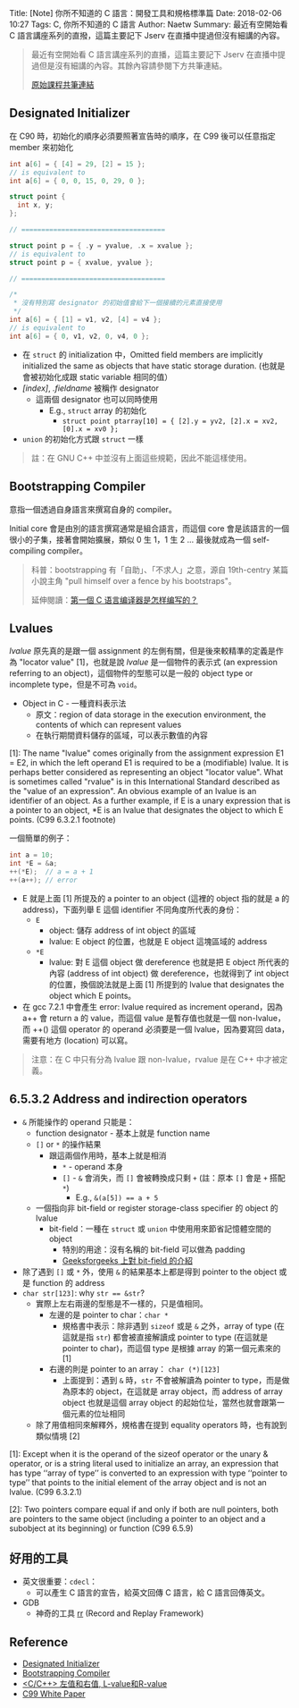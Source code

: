 Title: [Note] 你所不知道的 C 語言：開發工具和規格標準篇
Date: 2018-02-06 10:27
Tags: C, 你所不知道的 C 語言
Author: Naetw
Summary: 最近有空開始看 C 語言講座系列的直撥，這篇主要記下 Jserv 在直播中提過但沒有細講的內容。

> 最近有空開始看 C 語言講座系列的直播，這篇主要記下 Jserv 在直播中提過但是沒有細講的內容。其餘內容請參閱下方共筆連結。
>
> [原始課程共筆連結](https://hackmd.io/s/HJFyt37Mx)

Designated Initializer
---

在 C90 時，初始化的順序必須要照著宣告時的順序，在 C99 後可以任意指定 member 來初始化

```c
int a[6] = { [4] = 29, [2] = 15 };
// is equivalent to
int a[6] = { 0, 0, 15, 0, 29, 0 };

struct point {
  int x, y;
};

// ====================================

struct point p = { .y = yvalue, .x = xvalue };
// is equivalent to
struct point p = { xvalue, yvalue };

// ====================================

/*
 * 沒有特別寫 designator 的初始值會給下一個接續的元素直接使用
 */
int a[6] = { [1] = v1, v2, [4] = v4 };
// is equivalent to
int a[6] = { 0, v1, v2, 0, v4, 0 };
```

- 在 `struct` 的 initialization 中，Omitted field members are implicitly initialized the same as objects that have static storage duration. (也就是會被初始化成跟 static variable 相同的值）
- *[index]*, *.fieldname* 被稱作 designator
    - 這兩個 designator 也可以同時使用
        - E.g., `struct` array 的初始化
            - `struct point ptarray[10] = { [2].y = yv2, [2].x = xv2, [0].x = xv0 };`
- `union` 的初始化方式跟 `struct` 一樣

> 註：在 GNU C++ 中並沒有上面這些規範，因此不能這樣使用。

Bootstrapping Compiler
---

意指一個透過自身語言來撰寫自身的 compiler。

Initial core 會是由別的語言撰寫通常是組合語言，而這個 core 會是該語言的一個很小的子集，接著會開始擴展，類似 0 生 1，1 生 2 ... 最後就成為一個 self-compiling compiler。

> 科普：bootstrapping 有「自助」、「不求人」之意，源自 19th-centry 某篇小說主角 "pull himself over a fence by his bootstraps"。
>
> 延伸閱讀：[第一個 C 语言编译器是怎样编写的？](http://blog.jobbole.com/94311/)

Lvalues
---

*lvalue* 原先真的是跟一個 assignment 的左側有關，但是後來較精準的定義是作為 "locator value" [1]，也就是說 *lvalue* 是一個物件的表示式 (an expression referring to an object)，這個物件的型態可以是一般的 object type or incomplete type，但是不可為 `void`。

- Object in C - 一種資料表示法
    - 原文：region of data storage in the execution environment, the contents of which can represent values
    - 在執行期間資料儲存的區域，可以表示數值的內容

[1]: The name "lvalue" comes originally from the assignment expression E1 = E2, in which the left operand E1 is required to be a (modifiable) lvalue. It is perhaps better considered as representing an object "locator value". What is sometimes called "rvalue" is in this International Standard described as the "value of an expression". An obvious example of an lvalue is an identifier of an object. As a further example, if E is a unary expression that is a pointer to an object, *E is an lvalue that designates the object to which E points. (C99 6.3.2.1 footnote)

一個簡單的例子：

```c
int a = 10;
int *E = &a;
++(*E);  // a = a + 1
++(a++); // error
```

- E 就是上面 [1] 所提及的 a pointer to an object (這裡的 object 指的就是 a 的 address)，下面列舉 E 這個 identifier 不同角度所代表的身份：
    - `E`
        - object: 儲存 address of int object 的區域
        - lvalue: E object 的位置，也就是 E object 這塊區域的 address
    - `*E`
        - lvalue: 對 E 這個 object 做 dereference 也就是把 E object 所代表的內容 (address of int object) 做 dereference，也就得到了 int object 的位置，換個說法就是上面 [1] 所提到的 lvalue that designates the object which E points。
- 在 gcc 7.2.1 中會產生 error: lvalue required as increment operand，因為 a++ 會 return a 的 value，而這個 value 是暫存值也就是一個 non-lvalue，而 ++() 這個 operator 的 operand 必須要是一個 lvalue，因為要寫回 data，需要有地方 (location) 可以寫。

> 注意：在 C 中只有分為 lvalue 跟 non-lvalue，rvalue 是在 C++ 中才被定義。

6.5.3.2 Address and indirection operators
---

- `&` 所能操作的 operand 只能是：
    - function designator - 基本上就是 function name
    - `[]` or `*` 的操作結果
        - 跟這兩個作用時，基本上就是相消
            - `*` - operand 本身
            - `[]` - `&` 會消失，而 `[]` 會被轉換成只剩 `+` (註：原本 `[]` 會是 `+` 搭配 `*`)
                - E.g., `&(a[5]) == a + 5`
    - 一個指向非 bit-field or register storage-class specifier 的 object 的 lvalue
        - bit-field：一種在 `struct` 或 `union` 中使用用來節省記憶體空間的 object
            - 特別的用途：沒有名稱的 bit-field 可以做為 padding
            - [Geeksforgeeks 上對 bit-field 的介紹](https://www.geeksforgeeks.org/bit-fields-c/)
- 除了遇到 `[]` 或 `*` 外，使用 `&` 的結果基本上都是得到 pointer to the object 或是 function 的 address
- `char str[123]`: why `str == &str`?
    - 實際上左右兩邊的型態是不一樣的，只是值相同。
        - 左邊的是 pointer to char：`char *`
            - 規格書中表示：除非遇到 `sizeof` 或是 `&` 之外，array of type (在這就是指 `str`) 都會被直接解讀成 pointer to type (在這就是 pointer to char)，而這個 type 是根據 array 的第一個元素來的 [1]
        - 右邊的則是 pointer to an array： `char (*)[123]`
            - 上面提到：遇到 `&` 時，`str` 不會被解讀為 pointer to type，而是做為原本的 object，在這就是 array object，而 address of array object 也就是這個 array object 的起始位址，當然也就會跟第一個元素的位址相同
    - 除了用值相同來解釋外，規格書在提到 equality operators 時，也有說到類似情境 [2]

[1]: Except when it is the operand of the sizeof operator or the unary & operator, or is a string literal used to initialize an array, an expression that has type ‘‘array of type’’ is converted to an expression with type ‘‘pointer to type’’ that points to the initial element of the array object and is not an lvalue. (C99 6.3.2.1)

[2]: Two pointers compare equal if and only if both are null pointers, both are pointers to the same object (including a pointer to an object and a subobject at its beginning) or function (C99 6.5.9)

好用的工具
---
- 英文很重要：`cdecl`：
    - 可以產生 C 語言的宣告，給英文回傳 C 語言，給 C 語言回傳英文。
- GDB
    - 神奇的工具 [rr](http://rr-project.org) (Record and Replay Framework)

Reference
---

- [Designated Initializer](https://gcc.gnu.org/onlinedocs/gcc/Designated-Inits.html)
- [Bootstrapping Compiler](https://en.wikipedia.org/wiki/Bootstrapping_(compilers))
- [<C/C++\> 左值和右值, L-value和R-value](http://www.cnblogs.com/dejavu/archive/2012/09/02/2667640.html)
- [C99 White Paper](http://www.open-std.org/jtc1/sc22/wg14/www/docs/n1256.pdf)

